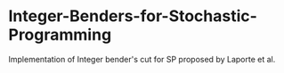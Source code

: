 # Integer-Benders-for-Stochastic-Programming
Implementation of Integer bender's cut for SP proposed by Laporte et al. 
